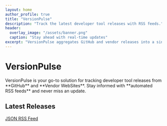 ```yaml
---
layout: home
author_profile: true
title: "VersionPulse"
description: "Track the latest developer tool releases with RSS feeds."
header:
  overlay_image: "/assets/banner.png"
  caption: "Stay ahead with real-time updates"
excerpt: "VersionPulse aggregates GitHub and vendor releases into a single RSS feed."
---
```

<head>
    <link rel="stylesheet" href="{{ site.baseurl }}/assets/css/style.css">
</head>


<div class="banner">
  <!-- Your banner content here -->
  <h1>VersionPulse</h1>
  VersionPulse is your go-to solution for tracking developer tool releases from **GitHub** and **Vendor WebSites**. Stay informed with **automated RSS feeds** and never miss an update.
</div>



<h2>Latest Releases</h2>
<div id="rss-feed" class="rss-grid"></div>

<script>
    // Replace with your RSS feed URL
    const rssUrl = 'https://raw.githubusercontent.com/lathanagaraj/versionpulse/refs/heads/main/docs/feed.json';

    // Fetch RSS feed data and display it
    fetch(rssUrl)
        .then(response => response.json())
        .then(data => {
            const feedContainer = document.getElementById('rss-feed');
            data.items.forEach(item => {
                const feedItem = document.createElement('div');
                feedItem.classList.add('rss-item');
                feedItem.innerHTML = `
                    <h3><a href="${item.link}" target="_blank">${item.title}</a></h3>
                    <p>${item.description}</p>
                `;
                feedContainer.appendChild(feedItem);
            });
        })
        .catch(error => {
            console.error('Error fetching RSS feed:', error);
        });
</script>

[JSON RSS Feed](https://raw.githubusercontent.com/lathanagaraj/versionpulse/refs/heads/main/docs/feed.json)


